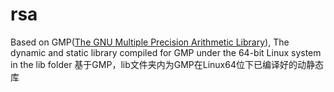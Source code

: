 # rsa
Based on GMP([The GNU Multiple Precision Arithmetic Library](https://gmplib.org/)), The dynamic and static library compiled for GMP under the 64-bit Linux system in the lib folder
基于GMP，lib文件夹内为GMP在Linux64位下已编译好的动静态库
